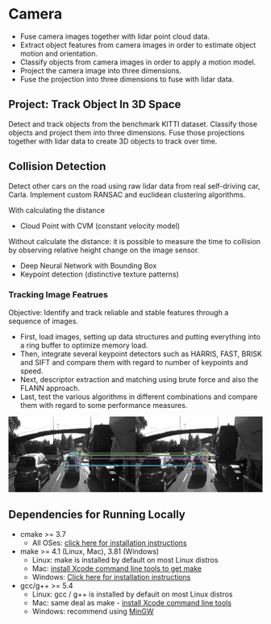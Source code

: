 # Camera

- Fuse camera images together with lidar point cloud data. 
- Extract object features from camera images in order to estimate object motion and orientation. 
- Classify objects from camera images in order to apply a motion model. 
- Project the camera image into three dimensions. 
- Fuse the projection into three dimensions to fuse with lidar data.

## Project: Track Object In 3D Space
Detect and track objects from the benchmark KITTI dataset. Classify those objects and project them into three dimensions. Fuse those projections together with lidar data to create 3D objects to track over time.

## Collision Detection
Detect other cars on the road using raw lidar data from real self-driving car, Carla. Implement custom RANSAC and euclidean clustering algorithms.

With calculating the distance
- Cloud Point with CVM (constant velocity model)

Without calculate the distance: it is possible to measure the time to collision by observing relative height change on the image sensor.
- Deep Neural Network with Bounding Box
- Keypoint detection (distinctive texture patterns)

### Tracking Image Featrues
Objective: Identify and track reliable and stable features through a sequence of images.

* First, load images, setting up data structures and putting everything into a ring buffer to optimize memory load. 
* Then, integrate several keypoint detectors such as HARRIS, FAST, BRISK and SIFT and compare them with regard to number of keypoints and speed. 
* Next, descriptor extraction and matching using brute force and also the FLANN approach. 
* Last, test the various algorithms in different combinations and compare them with regard to some performance measures. 

<img src="2D_Feature_Matching/images/O_B.png" width="1000" height="150" />


## Dependencies for Running Locally
* cmake >= 3.7
  * All OSes: [click here for installation instructions](https://cmake.org/install/)
* make >= 4.1 (Linux, Mac), 3.81 (Windows)
  * Linux: make is installed by default on most Linux distros
  * Mac: [install Xcode command line tools to get make](https://developer.apple.com/xcode/features/)
  * Windows: [Click here for installation instructions](http://gnuwin32.sourceforge.net/packages/make.htm)
* gcc/g++ >= 5.4
  * Linux: gcc / g++ is installed by default on most Linux distros
  * Mac: same deal as make - [install Xcode command line tools](https://developer.apple.com/xcode/features/)
  * Windows: recommend using [MinGW](http://www.mingw.org/)

